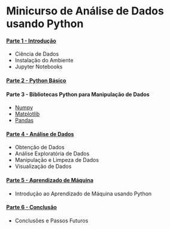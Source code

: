 
# Minicurso de Análise de Dados usando Python

#### [Parte 1 - Introdução](https://github.com/regispires/jupyter-notebooks/blob/master/minicurso-analise_de_dados-01-intro.ipynb)
- Ciência de Dados
- Instalação do Ambiente
- Jupyter Notebooks

#### [Parte 2 - Python Básico](https://github.com/regispires/jupyter-notebooks/blob/master/minicurso-analise_de_dados-02-python_basico.ipynb)

#### Parte 3 - Bibliotecas Python para Manipulação de Dados
- [Numpy](https://github.com/regispires/jupyter-notebooks/blob/master/minicurso-analise_de_dados-03.1-bibliotecas-manipulacao_de_dados-numpy.ipynb)
- [Matplotlib](https://github.com/regispires/jupyter-notebooks/blob/master/minicurso-analise_de_dados-03.2-bibliotecas-manipulacao_de_dados-matplotlib.ipynb)
- [Pandas](https://github.com/regispires/jupyter-notebooks/blob/master/minicurso-analise_de_dados-03.3-bibliotecas-manipulacao_de_dados-pandas.ipynb)

#### [Parte 4 - Análise de Dados](https://github.com/regispires/jupyter-notebooks/blob/master/minicurso-analise_de_dados-04-analise_de_dados.ipynb)
- Obtenção de Dados
- Análise Exploratória de Dados
- Manipulação e Limpeza de Dados
- Visualização de Dados

#### [Parte 5 - Aprendizado de Máquina](https://github.com/regispires/jupyter-notebooks/blob/master/minicurso-analise_de_dados-05-aprendizagem_maquina.ipynb)
- Introdução ao Aprendizado de Máquina usando Python

#### [Parte 6 - Conclusão](https://github.com/regispires/jupyter-notebooks/blob/master/minicurso-analise_de_dados-06-conclusoes.ipynb)
- Conclusões e Passos Futuros
